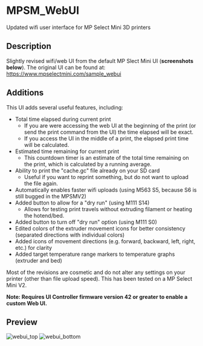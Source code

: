 # MPSM_WebUI
Updated wifi user interface for MP Select Mini 3D printers

## Description
Slightly revised wifi/web UI from the default MP Slect Mini UI (**screenshots below**). The original UI can be found at: https://www.mpselectmini.com/sample_webui 

## Additions
This UI adds several useful features, including:
  - Total time elapsed during current print
    - If you are were accessing the web UI at the beginning of the print (or send the print command from the UI) the time elapsed will be 
      exact.
    - If you access the UI in the middle of a print, the elapsed print time will be calculated.
  - Estimated time remaining for current print
    - This countdown timer is an estimate of the total time remaining on the print, which is calculated by a running average.
  - Ability to print the "cache.gc" file already on your SD card
    - Useful if you want to reprint something, but do not want to upload the file again.
  - Automatically enables faster wifi uploads (using M563 S5, because S6 is still bugged in the MPSMV2)
  - Added button to allow for a "dry run" (using M111 S14)
    - Allows for testing print travels without extruding filament or heating the hotend/bed.
  - Added button to turn off "dry run" option (using M111 S0)
  - Edited colors of the extruder movement icons for better consistency (separated directions with individual colors)
  - Added icons of movement directions (e.g. forward, backward, left, right, etc.) for clarity
  - Added target temperature range markers to temperature graphs (extruder and bed)
  
Most of the revisions are cosmetic and do not alter any settings on your printer (other than file upload speed). This has been tested on a MP Select Mini V2. 

**Note: Requires UI Controller firmware version 42 or greater to enable a custom Web UI.**

## Preview
![webui_top](https://user-images.githubusercontent.com/38746964/39291075-657c5850-48f7-11e8-9b73-845e2bd68429.jpg) 
![webui_bottom](https://user-images.githubusercontent.com/38746964/39291441-9cfc3b8c-48f8-11e8-8168-15e690784c4f.jpg)
